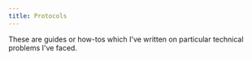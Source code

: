 ```yaml
---
title: Protocols
---
```

These are guides or how-tos which I've written on particular technical problems I've faced.